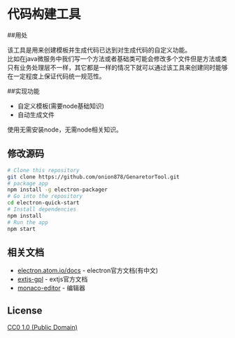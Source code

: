 # 代码构建工具

##用处

该工具是用来创建模板并生成代码已达到对生成代码的自定义功能。<br>
比如在java微服务中我们写一个方法或者基础类可能会修改多个文件但是方法或类只有业务处理层不一样，其它都是一样的情况下就可以通过该工具来创建同时能够在一定程度上保证代码统一规范性。

##实现功能

- 自定义模板(需要node基础知识)
- 自动生成文件

使用无需安装node，无需node相关知识。
## 修改源码


```bash
# Clone this repository
git clone https://github.com/onion878/GenaretorTool.git
# package app
npm install -g electron-packager
# Go into the repository
cd electron-quick-start
# Install dependencies
npm install
# Run the app
npm start
```


## 相关文档

- [electron.atom.io/docs](http://electron.atom.io/docs) - electron官方文档(有中文)
- [extjs-gpl](https://docs.sencha.com/extjs/6.5.0/classic/Ext.html) - extjs官方文档
- [monaco-editor](https://microsoft.github.io/monaco-editor/) - 编辑器

## License

[CC0 1.0 (Public Domain)](LICENSE.md)
